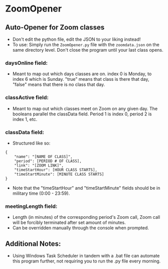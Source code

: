 # ZoomOpener
## Auto-Opener for Zoom classes
- Don't edit the python file, edit the JSON to your liking instead!
- To use: Simply run the `ZoomOpener.py` file with the `zoomdata.json` on the same directory level. Don't close the program until your last class opens.
### daysOnline field:
- Meant to map out which days classes are on. index 0 is Monday, to index 6 which is Sunday.
"true" means that class is there that day, "false" means that there is no class that day.
### classActive field:
- Meant to map out which classes meet on Zoom on any given day. The booleans parallel the classData
field. Period 1 is index 0, period 2 is index 1, etc. 
### classData field:
- Structured like so:

```
{
    "name": "[NAME OF CLASS]",
    "period": [PERIOD # OF CLASS],
    "link": "[ZOOM LINK]",
    "timeStartHour": [HOUR CLASS STARTS],
    "timeStartMinute": [MINUTE CLASS STARTS]
}
```
- Note that the "timeStartHour" and "timeStartMinute" fields should be in military time (0:00 - 23:59).

### meetingLength field:
- Length (in minutes) of the corresponding period's Zoom call, Zoom call will be forcibly terminated after set amount of minutes.
- Can be overridden manually through the console when prompted.

## Additional Notes:
- Using Windows Task Scheduler in tandem with a .bat file can automate this program further,
not requiring you to run the .py file every morning.

